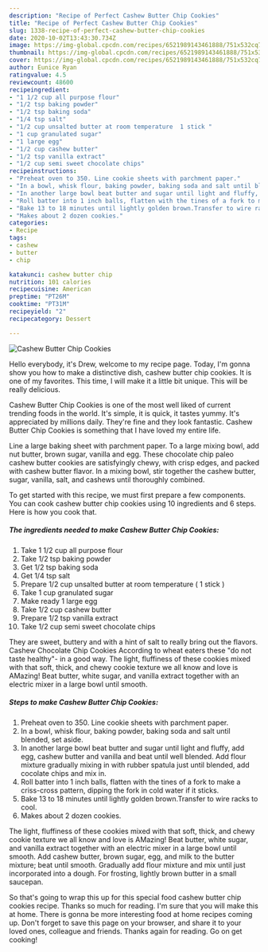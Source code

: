 ```yaml
---
description: "Recipe of Perfect Cashew Butter Chip Cookies"
title: "Recipe of Perfect Cashew Butter Chip Cookies"
slug: 1338-recipe-of-perfect-cashew-butter-chip-cookies
date: 2020-10-02T13:43:30.734Z
image: https://img-global.cpcdn.com/recipes/6521989143461888/751x532cq70/cashew-butter-chip-cookies-recipe-main-photo.jpg
thumbnail: https://img-global.cpcdn.com/recipes/6521989143461888/751x532cq70/cashew-butter-chip-cookies-recipe-main-photo.jpg
cover: https://img-global.cpcdn.com/recipes/6521989143461888/751x532cq70/cashew-butter-chip-cookies-recipe-main-photo.jpg
author: Eunice Ryan
ratingvalue: 4.5
reviewcount: 48600
recipeingredient:
- "1 1/2 cup all purpose flour"
- "1/2 tsp baking powder"
- "1/2 tsp baking soda"
- "1/4 tsp salt"
- "1/2 cup unsalted butter at room temperature  1 stick "
- "1 cup granulated sugar"
- "1 large egg"
- "1/2 cup cashew butter"
- "1/2 tsp vanilla extract"
- "1/2 cup semi sweet chocolate chips"
recipeinstructions:
- "Preheat oven to 350. Line cookie sheets with parchment paper."
- "In a bowl, whisk flour, baking powder, baking soda and salt until blended, set aside."
- "In another large bowl beat butter and sugar until light and fluffy, add egg, cashew butter and vanilla and beat until well blended. Add flour mixture gradually mixing in with rubber spatula just until blended, add cocolate chips and mix in."
- "Roll batter into 1 inch balls, flatten with the tines of a fork to make a criss-cross pattern, dipping the fork in cold water if it sticks."
- "Bake 13 to 18 minutes until lightly golden brown.Transfer to wire racks to cool."
- "Makes about 2 dozen cookies."
categories:
- Recipe
tags:
- cashew
- butter
- chip

katakunci: cashew butter chip 
nutrition: 101 calories
recipecuisine: American
preptime: "PT26M"
cooktime: "PT31M"
recipeyield: "2"
recipecategory: Dessert

---
```



![Cashew Butter Chip Cookies](https://img-global.cpcdn.com/recipes/6521989143461888/751x532cq70/cashew-butter-chip-cookies-recipe-main-photo.jpg)

Hello everybody, it's Drew, welcome to my recipe page. Today, I'm gonna show you how to make a distinctive dish, cashew butter chip cookies. It is one of my favorites. This time, I will make it a little bit unique. This will be really delicious.

Cashew Butter Chip Cookies is one of the most well liked of current trending foods in the world. It's simple, it is quick, it tastes yummy. It's appreciated by millions daily. They're fine and they look fantastic. Cashew Butter Chip Cookies is something that I have loved my entire life.

Line a large baking sheet with parchment paper. To a large mixing bowl, add nut butter, brown sugar, vanilla and egg. These chocolate chip paleo cashew butter cookies are satisfyingly chewy, with crisp edges, and packed with cashew butter flavor. In a mixing bowl, stir together the cashew butter, sugar, vanilla, salt, and cashews until thoroughly combined.


To get started with this recipe, we must first prepare a few components. You can cook cashew butter chip cookies using 10 ingredients and 6 steps. Here is how you cook that.

<!--inarticleads1-->

##### The ingredients needed to make Cashew Butter Chip Cookies:

1. Take 1 1/2 cup all purpose flour
1. Take 1/2 tsp baking powder
1. Get 1/2 tsp baking soda
1. Get 1/4 tsp salt
1. Prepare 1/2 cup unsalted butter at room temperature ( 1 stick )
1. Take 1 cup granulated sugar
1. Make ready 1 large egg
1. Take 1/2 cup cashew butter
1. Prepare 1/2 tsp vanilla extract
1. Take 1/2 cup semi sweet chocolate chips


They are sweet, buttery and with a hint of salt to really bring out the flavors. Cashew Chocolate Chip Cookies According to wheat eaters these &#34;do not taste healthy&#34;- in a good way. The light, fluffiness of these cookies mixed with that soft, thick, and chewy cookie texture we all know and love is AMazing! Beat butter, white sugar, and vanilla extract together with an electric mixer in a large bowl until smooth. 

<!--inarticleads2-->

##### Steps to make Cashew Butter Chip Cookies:

1. Preheat oven to 350. Line cookie sheets with parchment paper.
1. In a bowl, whisk flour, baking powder, baking soda and salt until blended, set aside.
1. In another large bowl beat butter and sugar until light and fluffy, add egg, cashew butter and vanilla and beat until well blended. Add flour mixture gradually mixing in with rubber spatula just until blended, add cocolate chips and mix in.
1. Roll batter into 1 inch balls, flatten with the tines of a fork to make a criss-cross pattern, dipping the fork in cold water if it sticks.
1. Bake 13 to 18 minutes until lightly golden brown.Transfer to wire racks to cool.
1. Makes about 2 dozen cookies.


The light, fluffiness of these cookies mixed with that soft, thick, and chewy cookie texture we all know and love is AMazing! Beat butter, white sugar, and vanilla extract together with an electric mixer in a large bowl until smooth. Add cashew butter, brown sugar, egg, and milk to the butter mixture; beat until smooth. Gradually add flour mixture and mix until just incorporated into a dough. For frosting, lightly brown butter in a small saucepan. 

So that's going to wrap this up for this special food cashew butter chip cookies recipe. Thanks so much for reading. I'm sure that you will make this at home. There is gonna be more interesting food at home recipes coming up. Don't forget to save this page on your browser, and share it to your loved ones, colleague and friends. Thanks again for reading. Go on get cooking!
